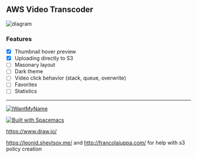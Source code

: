 ## AWS Video Transcoder


![diagram](http://s.rsa.pub/uitmg9ds1pryawa.jpg)


### Features

- [X] Thumbnail hover preview
- [X] Uploading directly to S3
- [ ] Masonary layout
- [ ] Dark theme
- [ ] Video click behavior (stack, queue, overwrite)
- [ ] Favorites
- [ ] Statistics

---

[![IWantMyName](http://s.rsa.pub/iwmn-square-small.png)](https://iwantmyname.com/)

[![Built with Spacemacs](https://cdn.rawgit.com/syl20bnr/spacemacs/442d025779da2f62fc86c2082703697714db6514/assets/spacemacs-badge.svg)](http://github.com/syl20bnr/spacemacs)

https://www.draw.io/

https://leonid.shevtsov.me/ and http://francolaiuppa.com/
for help with s3 policy creation